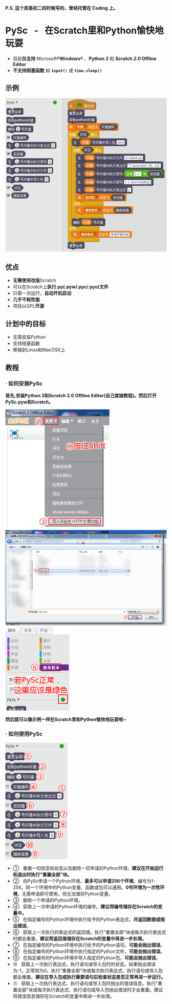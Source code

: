 **P.S. 这个库是初二的时候写的，曾经托管在 Coding 上。**

# **PySc &nbsp; - &nbsp; 在Scratch里和Python愉快地玩耍**

- 目前**仅支持** Microsoft®**Windows**® 、**Python *3*** 和 **Scratch *2.0* Offline Editor**
- **不支持阻塞函数** 如 **`input()`** 或 **`time.sleep()`**

## 示例

![](https://raw.githubusercontent.com/NKID00/PySc/master/images/example.jpg)

## 优点

- **无需使用改版**Scratch
- 可以在Scratch上**执行.py(.pyw/.pyc/.pyo)文件**
- 只需一次运行，**自动开机启动**
- **几乎不耗性能**
- 项目以GPL**开源**

## 计划中的目标

- 无需安装Python
- 支持阻塞函数
- 移植到Linux和MacOSX上

## 教程

### · 如何安装PySc
**首先,安装Python 3和Scratch 2.0 Offline Editor(自己度娘教程)。然后打开PySc.pyw和Scratch。**

![](https://raw.githubusercontent.com/NKID00/PySc/master/images/installation-1.jpg)
![](https://raw.githubusercontent.com/NKID00/PySc/master/images/installation-2.jpg)
![](https://raw.githubusercontent.com/NKID00/PySc/master/images/installation-3.jpg)

**然后就可以像示例一样在Scratch里和Python愉快地玩耍啦~**

### · 如何使用PySc
![](https://raw.githubusercontent.com/NKID00/PySc/master/images/usage.jpg)

- ① &nbsp; 重置一切信息和状态以及删除一切申请的Python环境。**建议在开始运行和退出时执行"重置全部"块。**
- ② &nbsp; 向PySc申请一个Python环境，**最多可以申请256个环境**，编号为1-256。同一个环境中的Python变量、函数或包可以通用。**0号环境为一次性环境**，无需申请即可使用，但无法储存Python变量。
- ③ &nbsp; 删除一个申请的Python环境。
- ④ &nbsp; 获取上一次申请的Python环境的编号。**建议将编号储存在Scratch的变量中。**
- ⑤ &nbsp; 在指定编号的Python环境中执行给予的Python表达式，**并返回数据或抛出错误**。
- ⑥ &nbsp; 获取上一次执行的表达式的返回值。执行"重置全部"块或每次执行表达式时都会重置。**建议将返回值储存在Scratch的变量中再进一步处理。**
- ⑦ &nbsp; 在指定编号的Python环境中执行给予的Python语句，**可能会抛出错误**。
- ⑧ &nbsp; 在指定编号的Python环境中执行指定的Python文件，**可能会抛出错误**。
- ⑨ &nbsp; 在指定编号的Python环境中导入指定的Python包，**可能会抛出错误**。
- ⑩ &nbsp; 获取上一次执行表达式、执行语句或导入包时的状态。如果抛出错误为-1，正常则为0。执行"重置全部"块或每次执行表达式、执行语句或导入包都会重置。**建议在导入包或执行重要语句后检查状态是否正常再进一步运行。**
- ⑪ &nbsp; 获取上一次执行表达式、执行语句或导入包时抛出的错误信息。执行"重置全部"块或每次执行表达式、执行语句或导入包抛出错误时才会重置。建议将错误信息储存在Scratch的变量中再进一步处理。
